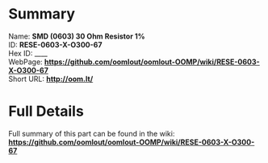 
Summary
=================
  
Name: __SMD (0603) 30 Ohm Resistor 1%__    
ID: __RESE-0603-X-O300-67__   
Hex ID: ____   
WebPage: __https://github.com/oomlout/oomlout-OOMP/wiki/RESE-0603-X-O300-67__   
Short URL: __http://oom.lt/__   

Full Details
==========================
Full summary of this part can be found in the wiki:   
__https://github.com/oomlout/oomlout-OOMP/wiki/RESE-0603-X-O300-67__    

